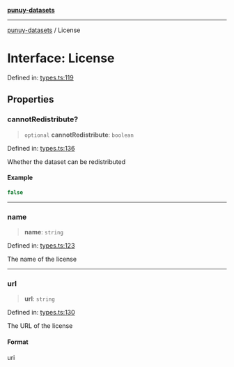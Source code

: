 [**punuy-datasets**](../README.md)

***

[punuy-datasets](../README.md) / License

# Interface: License

Defined in: [types.ts:119](https://github.com/andrefs/punuy-datasets/blob/4f4a939211d2cce016e60a187467f8bafbe5c3b7/src/lib/types.ts#L119)

## Properties

### cannotRedistribute?

> `optional` **cannotRedistribute**: `boolean`

Defined in: [types.ts:136](https://github.com/andrefs/punuy-datasets/blob/4f4a939211d2cce016e60a187467f8bafbe5c3b7/src/lib/types.ts#L136)

Whether the dataset can be redistributed

#### Example

```ts
false
```

***

### name

> **name**: `string`

Defined in: [types.ts:123](https://github.com/andrefs/punuy-datasets/blob/4f4a939211d2cce016e60a187467f8bafbe5c3b7/src/lib/types.ts#L123)

The name of the license

***

### url

> **url**: `string`

Defined in: [types.ts:130](https://github.com/andrefs/punuy-datasets/blob/4f4a939211d2cce016e60a187467f8bafbe5c3b7/src/lib/types.ts#L130)

The URL of the license

#### Format

uri

